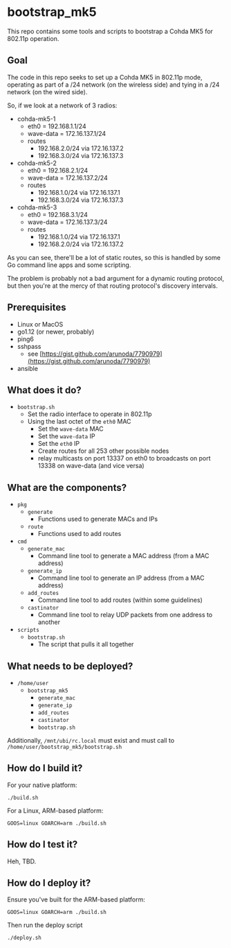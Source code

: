 # bootstrap_mk5

This repo contains some tools and scripts to bootstrap a Cohda MK5 for 802.11p operation.

## Goal

The code in this repo seeks to set up a Cohda MK5 in 802.11p mode, operating as part of a /24 network (on the wireless side) and tying in a /24 network (on the wired side).

So, if we look at a network of 3 radios:

- cohda-mk5-1
    - eth0 = 192.168.1.1/24
    - wave-data = 172.16.137.1/24
    - routes
        - 192.168.2.0/24 via 172.16.137.2
        - 192.168.3.0/24 via 172.16.137.3
- cohda-mk5-2
    - eth0 = 192.168.2.1/24
    - wave-data = 172.16.137.2/24
    - routes
        - 192.168.1.0/24 via 172.16.137.1
        - 192.168.3.0/24 via 172.16.137.3
- cohda-mk5-3
    - eth0 = 192.168.3.1/24
    - wave-data = 172.16.137.3/24
    - routes
        - 192.168.1.0/24 via 172.16.137.1
        - 192.168.2.0/24 via 172.16.137.2
        
As you can see, there'll be a lot of static routes, so this is handled by some Go command line apps and some scripting.

The problem is probably not a bad argument for a dynamic routing protocol, but then you're at the mercy of that routing protocol's discovery intervals. 

## Prerequisites

- Linux or MacOS
- go1.12 (or newer, probably)
- ping6
- sshpass
    - see [https://gist.github.com/arunoda/7790979](https://gist.github.com/arunoda/7790979)
- ansible

## What does it do?

- `bootstrap.sh`
    - Set the radio interface to operate in 802.11p
    - Using the last octet of the `eth0` MAC
        - Set the `wave-data` MAC
        - Set the `wave-data` IP
        - Set the `eth0` IP
        - Create routes for all 253 other possible nodes
        - relay multicasts on port 13337 on eth0 to broadcasts on port 13338 on wave-data (and vice versa)

## What are the components?

- `pkg`
    - `generate`
        - Functions used to generate MACs and IPs
    - `route`
        - Functions used to add routes
- `cmd`
    - `generate_mac`
        - Command line tool to generate a MAC address (from a MAC address)
    - `generate_ip`
        - Command line tool to generate an IP address (from a MAC address)
    - `add_routes`
        - Command line tool to add routes (within some guidelines)
    - `castinator`
        - Command line tool to relay UDP packets from one address to another
- `scripts`
    - `bootstrap.sh`
        - The script that pulls it all together

## What needs to be deployed?

- `/home/user`
    - `bootstrap_mk5`
        - `generate_mac`
        - `generate_ip`
        - `add_routes`
        - `castinator`
        - `bootstrap.sh`

Additionally, `/mnt/ubi/rc.local` must exist and must call to `/home/user/bootstrap_mk5/bootstrap.sh`

## How do I build it?

For your native platform:

    ./build.sh

For a Linux, ARM-based platform:

    GOOS=linux GOARCH=arm ./build.sh

## How do I test it?

Heh, TBD.

## How do I deploy it?

Ensure you've built for the ARM-based platform:
    
    GOOS=linux GOARCH=arm ./build.sh
    
Then run the deploy script

    ./deploy.sh
